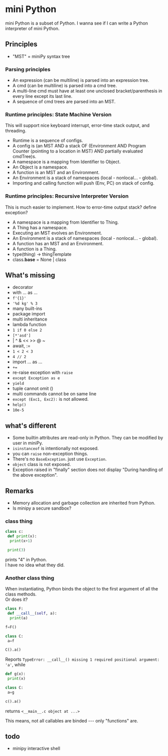 # mini Python
mini Python is a subset of Python. I wanna see if I can write a Python interpreter of mini Python.  

## Principles
- "MST" = miniPy syntax tree

### Parsing principles
- An expression (can be multiline) is parsed into an expression tree.  
- A cmd (can be multiline) is parsed into a cmd tree.  
- A multi-line cmd must have at least one unclosed bracket/parenthesis in every line except its last line.  
- A sequence of cmd trees are parsed into an MST.  

### Runtime principles: State Machine Version
This will support nice keyboard interrupt, error-time stack output, and threading. 
- Runtime is a sequence of configs. 
- A config is (an MST AND a stack OF (Environment AND Program Counter (pointing to a location in MST) AND partially evaluated cmdTree)s.  
- A namespace is a mapping from Identifier to Object. 
- An Object is a namespace.  
- A function is an MST and an Environment.  
- An Environment is a stack of namespaces (local - nonlocal... - global). 
- Importing and calling function will push (Env, PC) on stack of config. 

### Runtime principles: Recursive Interpreter Version
This is much easier to implement. 
How to error-time output stack? define exception? 
- A namespace is a mapping from Identifier to Thing. 
- A Thing has a namespace.  
- Executing an MST evolves an Environment. 
- An Environment is a stack of namespaces (local - nonlocal... - global). 
- A function has an MST and an Environment.  
- A function is a Thing. 
- type(thing) -> thingTemplate
- class.__base__ = None | class

## What's missing
- decorator
- with ... as ...
- `f'{1}'`
- `'%d kg' % 3`
- many built-ins
- package import
- multi inheritance
- lambda function
- `1 if 0 else 2`
- `[*'asd']`
- | ^ & << >> @ ~
- await, :=
- `1 < 2 < 3`
- `4 // 2`
- import ... as ...
- `+=`
- re-raise exception with `raise`
- `except Exception as e`
- `yield`
- tuple cannot omit ()
- multi commands cannot be on same line
- `except (Exc1, Exc2):` is not allowed. 
- `help()`
- `10e-5`

## what's different
- Some builtin attributes are read-only in Python. They can be modified by user in miniPy. 
- `isinstanceof` is intentionally not exposed. 
- you can `raise` non-exception things. 
- There's no `BaseException`. just use `Exception`. 
- `object` class is not exposed. 
- Exception raised in "finally" section does not display "During handling of the above exception". 

## Remarks
- Memory allocation and garbage collection are inherited from Python. 
- Is minipy a secure sandbox? 

### class thing
```python
class c:
 def print(x):
  print(x+1)

 print(3)
```
prints "4" in Python.  
I have no idea what they did. 

### Another class thing
When instantiating, Python binds the object to the first argument of all the class methods.  
Or does it?  
```python
class F:
 def __call__(self, a):
  print(a)

f=F()

class C:
 a=f

C().a()
```
Reports `TypeError: __call__() missing 1 required positional argument: 'a'`, while  
```python
def g(x):
 print(x)

class C:
 a=g

c().a()
```
returns `<__main__.c object at ...>`

This means, not all callables are binded --- only "functions" are. 

## todo
- minipy interactive shell
